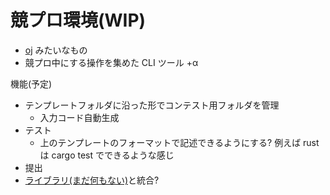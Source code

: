 # 競プロ環境(WIP)

- [oj](https://github.com/online-judge-tools/oj) みたいなもの
- 競プロ中にする操作を集めた CLI ツール +α

機能(予定)

- テンプレートフォルダに沿った形でコンテスト用フォルダを管理
  - 入力コード自動生成
- テスト
  - 上のテンプレートのフォーマットで記述できるようにする? 例えば rust は cargo test でできるような感じ
- 提出
- [ライブラリ(まだ何もない)](https://kisepichu.github.io/library-rs/lib/)と統合?
